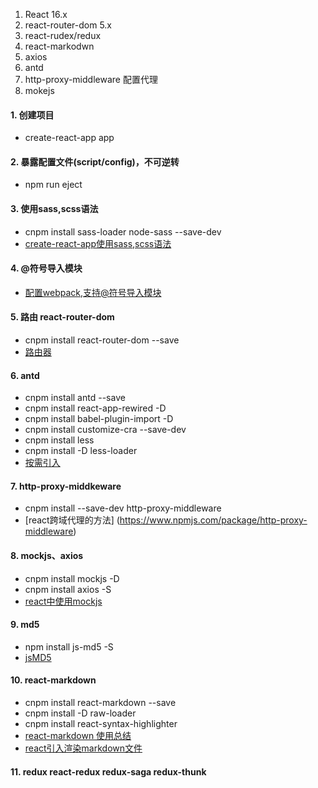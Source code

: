 
1. React 16.x
1. react-router-dom 5.x  
1. react-rudex/redux
1. react-markodwn  
1. axios 
1. antd  
1. http-proxy-middleware 配置代理
1. mokejs


#### 1. 创建项目
  - create-react-app app

#### 2. 暴露配置文件(script/config)，不可逆转
  - npm run eject 

#### 3. 使用sass,scss语法
  - cnpm install sass-loader node-sass --save-dev
  - [create-react-app使用sass,scss语法](https://blog.csdn.net/hahahhahahahha123456/article/details/102707997)

#### 4. @符号导入模块
  - [配置webpack,支持@符号导入模块](https://blog.csdn.net/Tyro_java/article/details/80151369)

#### 5. 路由 react-router-dom
  - cnpm install react-router-dom --save
  - [路由器](https://juejin.im/post/5e6e2ff46fb9a07ccd51a30b#heading-3)

#### 6. antd
  + cnpm install antd --save
  + cnpm install react-app-rewired -D
  + cnpm install babel-plugin-import -D
  + cnpm install customize-cra --save-dev
  + cnpm install less
  + cnpm install -D less-loader
  + [按需引入](https://blog.csdn.net/zoepriselife316/article/details/89711062)

#### 7. http-proxy-middkeware
  - cnpm install --save-dev http-proxy-middleware
  - [react跨域代理的方法] (https://www.npmjs.com/package/http-proxy-middleware)

#### 8. mockjs、axios
  - cnpm install mockjs -D
  - cnpm install axios -S
  - [react中使用mockjs](https://blog.csdn.net/xiamocsdn/article/details/100827950)

#### 9. md5
  - npm install js-md5 -S
  - [jsMD5](https://www.npmjs.com/package/js-md5)

#### 10. react-markdown
  - cnpm install react-markdown --save
  - cnpm install -D raw-loader
  - cnpm install react-syntax-highlighter
  - [react-markdown 使用总结](https://segmentfault.com/a/1190000020294373#item-3)
  - [react引入渲染markdown文件](https://blog.csdn.net/M_Eve/article/details/105614726)

#### 11. redux react-redux redux-saga redux-thunk


  